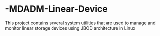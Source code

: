 # -MDADM-Linear-Device
This project contains several system utilities that are used to manage and monitor linear storage devices using JBOD architecture in Linux
